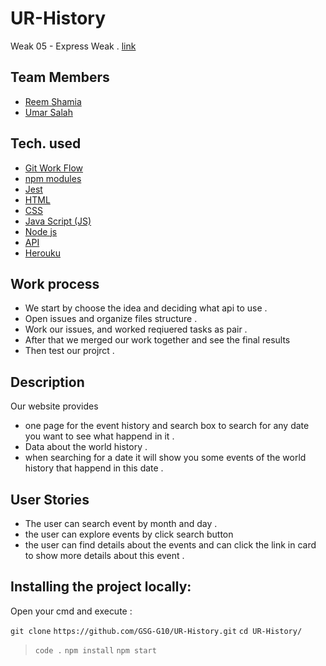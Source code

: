 # UR-History
Weak 05 - Express Weak . 
[link](https://ur-history.herokuapp.com/)
## Team Members
* [Reem Shamia ](https://github.com/reemsh2000)
* [Umar Salah](https://github.com/umarsalah)


## Tech. used
* [Git Work Flow]()
* [npm modules]()
* [Jest]()
* [HTML]()
* [CSS]()
* [Java Script (JS)]()
* [Node js]()
* [API]()
* [Herouku]()

## Work process
- We start by choose the idea and deciding what api to use .
- Open issues and organize files structure .
- Work our issues, and worked reqiuered tasks as pair .
- After that we merged our work together and see the final results
- Then test our projrct . 

## Description
Our website provides 
 * one page  for the event history and search box to search for any date  you want to see  what happend in it . 
* Data about the world history  .
* when searching for a date it will show you some  events of the world history that happend in this date  . 
## User Stories
* The user can search event by month and day .
* the user can explore events by click search button 
* the user can find details about the events and can click the link in card to show more details about this event  . 



## Installing the project locally:
Open your cmd and execute : 

 ```git clone``` 
 ```https://github.com/GSG-G10/UR-History.git```
```cd UR-History/```
> ``` code . ```
> ```npm install```
> ```npm start```


